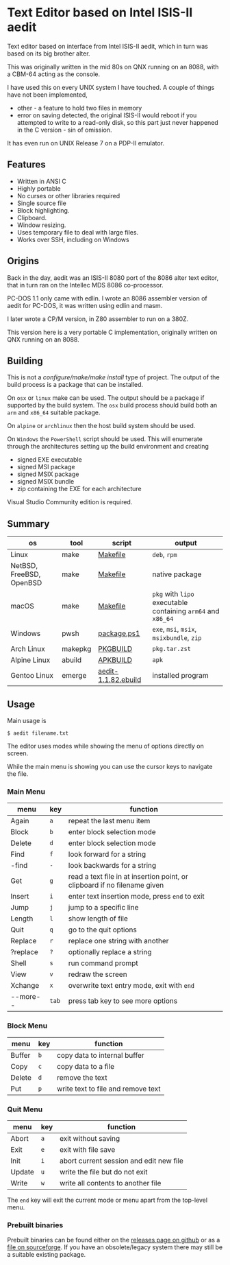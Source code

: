 # Text Editor based on Intel ISIS-II aedit

Text editor based on interface from Intel ISIS-II aedit, which in turn was based on its big brother alter.

This was originally written in the mid 80s on QNX running on an 8088, with a CBM-64 acting as the console.

I have used this on every UNIX system I have touched. A couple of things have not been implemented, 

- other - a feature to hold two files in memory 
- error on saving detected, the original ISIS-II would reboot if you attempted to write to a read-only disk, so this part just never happened in the C version - sin of omission.

It has even run on UNIX Release 7 on a PDP-II emulator.

## Features

- Written in ANSI C
- Highly portable
- No curses or other libraries required
- Single source file
- Block highlighting.
- Clipboard.
- Window resizing.
- Uses temporary file to deal with large files.
- Works over SSH, including on Windows

## Origins
Back in the day, aedit was an ISIS-II 8080 port of the 8086 alter text editor, that in turn ran on the Intellec MDS 8086 co-processor.

PC-DOS 1.1 only came with edlin. I wrote an 8086 assembler version of aedit for PC-DOS, it was written using edlin and masm.

I later wrote a CP/M version, in Z80 assembler to run on a 380Z.

This version here is a very portable C implementation, originally written on QNX running on an 8088.

## Building

This is not a _configure/make/make install_ type of project. The output of the build process is a package that can be installed.

On `osx` or `linux` make can be used. The output should be a package if supported by the build system. The `osx` build process should build both an `arm` and `x86_64` suitable package.

On `alpine` or `archlinux` then the host build system should be used.

On `Windows` the `PowerShell` script should be used. This will enumerate through the architectures setting up the build environment and creating

- signed EXE executable
- signed MSI package
- signed MSIX package
- signed MSIX bundle
- zip containing the EXE for each architecture

Visual Studio Community edition is required.

## Summary

| os | tool | script | output
| -- | ----- | ------ | ------
| Linux | make | [Makefile](Makefile) | `deb`, `rpm`
| NetBSD, FreeBSD, OpenBSD | make | [Makefile](Makefile) | native package
| macOS | make | [Makefile](Makefile) | `pkg` with `lipo` executable containing `arm64` and `x86_64`
| Windows | pwsh | [package.ps1](package.ps1) | `exe`, `msi`, `msix`, `msixbundle`, `zip`
| Arch Linux | makepkg | [PKGBUILD](https://sourceforge.net/p/aedit/code/HEAD/tree/branches/pacman/PKGBUILD) | `pkg.tar.zst`
| Alpine Linux | abuild | [APKBUILD](https://sourceforge.net/p/aedit/code/HEAD/tree/branches/alpine/APKBUILD) | `apk`
| Gentoo Linux | emerge | [aedit-1.1.82.ebuild](https://sourceforge.net/p/aedit/code/HEAD/tree/branches/gentoo/app-editors/aedit/aedit-1.1.82.ebuild) | installed program |

## Usage

Main usage is

```
$ aedit filename.txt
```

The editor uses modes while showing the menu of options directly on screen.

While the main menu is showing you can use the cursor keys to navigate the file.

### Main Menu

| menu | key | function |
| ---- | ----| ---------|
| Again | `a` | repeat the last menu item |
| Block | `b` | enter block selection mode |
| Delete | `d` | enter block selection mode |
| Find | `f` | look forward for a string |
| -find | `-` | look backwards for a string |
| Get | `g` | read a text file in at insertion point, or clipboard if no filename given |
| Insert | `i` | enter text insertion mode, press `end` to exit |
| Jump | `j` | jump to a specific line |
| Length | `l` | show length of file |
| Quit | `q` | go to the quit options |
| Replace | `r` | replace one string with another |
| ?replace | `?` | optionally replace a string |
| Shell | `s` | run command prompt |
| View | `v` | redraw the screen |
| Xchange | `x` | overwrite text entry mode, exit with `end` |
| --more-- | `tab` | press tab key to see more options |

### Block Menu

| menu | key | function |
| ---- | ----| ---------|
| Buffer | `b` | copy data to internal buffer |
| Copy | `c` | copy data to a file |
| Delete | `d` | remove the text |
| Put | `p` | write text to file and remove text |

### Quit Menu

| menu | key | function |
| ---- | ----| ---------|
| Abort | `a` | exit without saving |
| Exit | `e` | exit with file save |
| Init | `i`| abort current session and edit new file |
| Update | `u` | write the file but do not exit |
| Write | `w` | write all contents to another file |

The `end` key will exit the current mode or menu apart from the top-level menu.

### Prebuilt binaries

Prebuilt binaries can be found either on the [releases page on github](https://github.com/rhubarb-geek-nz/aedit/releases) or as a [file on sourceforge](https://sourceforge.net/projects/aedit/files/). If you have an obsolete/legacy system there may still be a suitable existing package.
